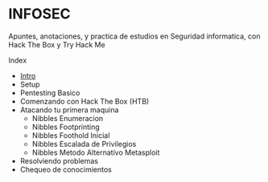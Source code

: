 # INFOSEC
Apuntes, anotaciones, y practica de estudios en Seguridad informatica, con Hack The Box y Try Hack Me

Index

+ [Intro](https://github.com/jcca1992/INFOSEC/blob/HackTheBox/Getting%20Started/Intro.md)
+ Setup
+ Pentesting Basico
+ Comenzando con Hack The Box (HTB)
+ Atacando tu primera maquina
    + Nibbles Enumeracion
    + Nibbles Footprinting
    + Nibbles Foothold Inicial
    + Nibbles Escalada de Privilegios
    + Nibbles Metodo Alternativo Metasploit
+ Resolviendo problemas
+ Chequeo de conocimientos
